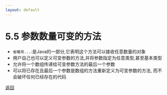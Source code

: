 ```yaml
---
layout: default
---
```


# 5.5 参数数量可变的方法
+ `省略号...`:是Java的一部分,它表明这个方法可以接收任意数量的对象  
+ 用户自己也可以定义可变参数的方法,并将参数指定为任意类型,甚至基本类型  
+ 允许将一个数组传递给可变参数方法的最后一个参数  
+ 可以将已存在且最后一个参数是数组的方法重新定义为可变参数的方法,
而不会破坏任何已经存在的代码  

[返回](./menu)